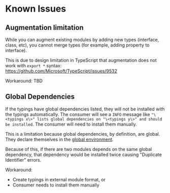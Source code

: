 # Known Issues

## Augmentation limitation

While you can augment existing modules by adding new types (interface, class, etc),
you cannot merge types (for example, adding property to interface).

This is due to design limitation in TypeScript that augmentation does not work with `export *` syntax:
<https://github.com/Microsoft/TypeScript/issues/9532>

Workaround: TBD

## Global Dependencies

If the typings have global dependencies listed, they will not be installed with the typings automatically.
The consumer will see a `INFO` message like `"\<typings x\>" lists global dependencies on "\<typings y\>" and should be installed`.
The consumer will need to install them manually.

This is a limitation because global dependencies, by definition, are global. They declare themselves in the [global environment](http://www.ecma-international.org/ecma-262/7.0/index.html#sec-lexical-environments).

Because of this, if there are two modules depends on the same global dependency, that dependency would be installed twice causing "Duplicate Identifier" errors.

Workaround:
- Create typings in external module format, or
- Consumer needs to install them manually
